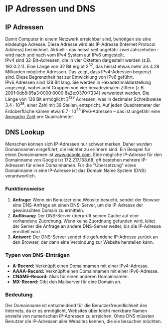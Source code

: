 # IP Adressen und DNS

## IP Adressen

Damit Computer in einem Netzwerk erreichbar sind, benötigen sie eine
eindeutige Adresse. Diese Adresse wird als IP-Adresse (Internet Protocol
Address) bezeichnet. Aktuell - das heisst seit ungefähr zwei Jahrzehnten
\- wird nach und nach vom IPv4 System auf IPv6 umgestellt.  
IPv4 sind 32-Bit-Adressen, die in vier Oktetten dargestellt werden (z.B.
192.0.2.1). Eine Länge von 32 Bit ergibt $2^{32}$, das heisst etwas mehr
als 4.29 Milliarden mögliche Adressen. Das zeigt, dass IPv4-Adressen begrenzt
sind. Diese Begrenztheit hat zur Entwicklung von IPv6 geführt.  
IPv6 Adressen sind 128 Bit lang. Sie werden in Hexadezimaldarstellung
angezeigt, wobei acht Gruppen von vier hexadezimalen Ziffern (z.B.
2001:0db8:85a3:0000:0000:8a2e:0370:7334) verwendet werden. Die Länge von
128 Bit ermöglicht $2^{128}$ Adressen, was in dezimaler Schreibweise $3.4
\cdot 10^{38}$, einer
Zahl mit 39 Stellen, entspricht. Auf jeden Quadratmeter der
Erdoberfläche kämen etwa $6.7 \cdot 10^{23}$ IPv6‑Adressen – das ist ungefähr
eine 
<a href="https://de.wikipedia.org/wiki/Avogadro-Konstante" target="_blank">
Avogadro‑Zahl</a> pro Quadratmeter.

## DNS Lookup

Menschen können sich IP-Adressen nur schwer merken. Daher wurden
Domainnamen eingeführt, die leichter zu erinnern sind. Ein Beispiel für
einen Domainnamen ist www.google.com. Eine mögliche 
IP-Adresse für den Domainname von Google ist 172.217.168.68; oft
bestehen mehrere IP-Adressen für einen Domainnamen. Für die
"Übersetzung" eines Domainname in eine IP-Adresse ist das Domain Name
System (DNS) verantwortlich. 

### Funktionsweise

1. **Anfrage:** Wenn ein Benutzer eine Website besucht, sendet der
   Browser eine DNS-Anfrage an einen DNS-Server, um die IP-Adresse der
   gewünschten Domain zu ermitteln. 
2. **Auflösung:** Der DNS-Server überprüft seinen Cache auf eine
   vorhandene Zuordnung. Wenn keine Zuordnung gefunden wird, leitet der
   Server die Anfrage an andere DNS-Server weiter, bis die IP-Adresse
   ermittelt wird. 
3. **Antwort:** Der DNS-Server sendet die gefundene IP-Adresse zurück an
   den Browser, der dann eine Verbindung zur Website herstellen kann. 

### Typen von DNS-Einträgen

- **A-Record:** Verknüpft einen Domainnamen mit einer IPv4-Adresse.
- **AAAA-Record:** Verknüpft einen Domainnamen mit einer IPv6-Adresse.
- **CNAME-Record:** Alias für einen anderen Domainnamen.
- **MX-Record:** Gibt den Mailserver für eine Domain an.

### Bedeutung

Der Domainname ist entscheidend für die Benutzerfreundlichkeit des
Internets, da er es ermöglicht, Websites über leicht merkbare Namen
anstelle von numerischen IP-Adressen zu erreichen. Ohne DNS müssten
Benutzer die IP-Adressen aller Websites kennen, die sie besuchen
möchten. 